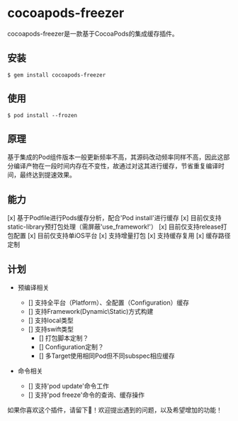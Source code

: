 # cocoapods-freezer

cocoapods-freezer是一款基于CocoaPods的集成缓存插件。

## 安装

``` shell
$ gem install cocoapods-freezer
```

## 使用
	
``` shell
$ pod install --frozen

```

## 原理

基于集成的Pod组件版本一般更新频率不高，其源码改动频率同样不高，因此这部分编译产物在一段时间内存在不变性，故通过对这其进行缓存，节省重复编译时间，最终达到提速效果。

## 能力

[x] 基于Podfile进行Pods缓存分析，配合'Pod install'进行缓存
[x] 目前仅支持static-library预打包处理（需屏蔽'use_framework!'）
[x] 目前仅支持release打包配置
[x] 目前仅支持单iOS平台
[x] 支持增量打包
[x] 支持缓存复用
[x] 缓存路径定制

## 计划

- 预编译相关
  - [] 支持全平台（Platform）、全配置（Configuration）缓存
  - [] 支持Framework(Dynamic\Static)方式构建
  - [] 支持local类型
  - [] 支持swift类型
	- [] 打包脚本定制？
	- [] Configuration定制？
	- [] 多Target使用相同Pod但不同subspec相应缓存

- 命令相关
	- [] 支持'pod update'命令工作
	- [] 支持'pod freeze'命令的查询、缓存操作

如果你喜欢这个插件，请留下🌟！欢迎提出遇到的问题，以及希望增加的功能！